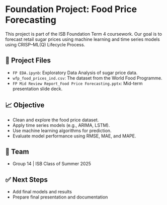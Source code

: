 # Foundation Project: Food Price Forecasting

This project is part of the ISB Foundation Term 4 coursework. Our goal is to forecast retail sugar prices using machine learning and time series models using CRISP–ML(Q) Lifecycle Process.

## 📁 Project Files

- `FP EDA.ipynb`: Exploratory Data Analysis of sugar price data.
- `wfp_food_prices_ind.csv`: The dataset from the World Food Programme.
- `FP Mid Review Report_Food Price Forecasting.pptx`: Mid-term presentation slide deck.

## 📈 Objective

- Clean and explore the food price dataset.
- Apply time series models (e.g., ARIMA, LSTM).
- Use machine learning algorithms for prediction.
- Evaluate model performance using RMSE, MAE, and MAPE.

## 👥 Team

- Group 14 | ISB Class of Summer 2025

## ✅ Next Steps

- Add final models and results
- Prepare final presentation and documentation
